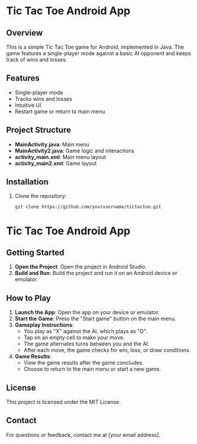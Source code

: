 # Tic Tac Toe Android App

## Overview

This is a simple Tic Tac Toe game for Android, implemented in Java. The game features a single-player mode against a basic AI opponent and keeps track of wins and losses.

## Features

- Single-player mode
- Tracks wins and losses
- Intuitive UI
- Restart game or return to main menu

## Project Structure

- **MainActivity.java**: Main menu
- **MainActivity2.java**: Game logic and interactions
- **activity_main.xml**: Main menu layout
- **activity_main2.xml**: Game layout

## Installation

1. Clone the repository:
   ```bash
   git clone https://github.com/yourusername/tictactoe.git
# Tic Tac Toe Android App

## Getting Started

1. **Open the Project**: Open the project in Android Studio.
2. **Build and Run**: Build the project and run it on an Android device or emulator.

## How to Play

1. **Launch the App**: Open the app on your device or emulator.
2. **Start the Game**: Press the "Start game" button on the main menu.
3. **Gameplay Instructions**:
   - You play as "X" against the AI, which plays as "O".
   - Tap on an empty cell to make your move.
   - The game alternates turns between you and the AI.
   - After each move, the game checks for win, loss, or draw conditions.
4. **Game Results**:
   - View the game results after the game concludes.
   - Choose to return to the main menu or start a new game.

## License

This project is licensed under the MIT License.

## Contact

For questions or feedback, contact me at [your email address].

